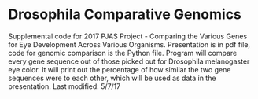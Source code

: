 # Drosophila Comparative Genomics
Supplemental code for 2017 PJAS Project - Comparing the Various Genes for Eye Development Across Various Organisms. Presentation is in pdf file, code for genomic comparison is the Python file. Program will compare every gene sequence out of those picked out for Drosophila melanogaster eye color. It will print out the percentage of how similar the two gene sequences were to each other, which will be used as data in the presentation. Last modified: 5/7/17
